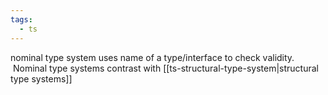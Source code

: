 ```yaml
---
tags:
  - ts
---
```

nominal type system uses name of a type/interface to check validity.  Nominal type systems contrast with [[ts-structural-type-system|structural type systems]]